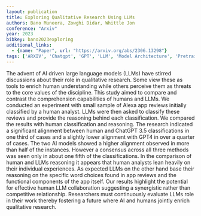 ```yaml
---
layout: publication
title: Exploring Qualitative Research Using LLMs
authors: Bano Muneera, Zowghi Didar, Whittle Jon
conference: "Arxiv"
year: 2023
bibkey: bano2023exploring
additional_links:
  - {name: "Paper", url: "https://arxiv.org/abs/2306.13298"}
tags: ['ARXIV', 'Chatgpt', 'GPT', 'LLM', 'Model Architecture', 'Pretraining Methods', 'Tools']
---
```

The advent of AI driven large language models (LLMs) have stirred discussions about their role in qualitative research. Some view these as tools to enrich human understanding while others perceive them as threats to the core values of the discipline. This study aimed to compare and contrast the comprehension capabilities of humans and LLMs. We conducted an experiment with small sample of Alexa app reviews initially classified by a human analyst. LLMs were then asked to classify these reviews and provide the reasoning behind each classification. We compared the results with human classification and reasoning. The research indicated a significant alignment between human and ChatGPT 3.5 classifications in one third of cases and a slightly lower alignment with GPT4 in over a quarter of cases. The two AI models showed a higher alignment observed in more than half of the instances. However a consensus across all three methods was seen only in about one fifth of the classifications. In the comparison of human and LLMs reasoning it appears that human analysts lean heavily on their individual experiences. As expected LLMs on the other hand base their reasoning on the specific word choices found in app reviews and the functional components of the app itself. Our results highlight the potential for effective human LLM collaboration suggesting a synergistic rather than competitive relationship. Researchers must continuously evaluate LLMs role in their work thereby fostering a future where AI and humans jointly enrich qualitative research.
